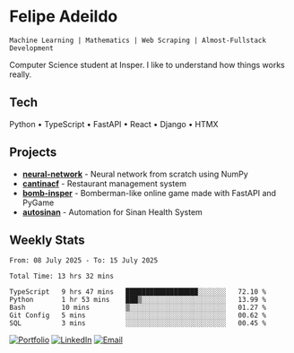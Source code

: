 # Felipe Adeildo

```
Machine Learning | Mathematics | Web Scraping | Almost-Fullstack Development
```

Computer Science student at Insper. I like to understand how things works really.

## Tech
Python • TypeScript • FastAPI • React • Django • HTMX

## Projects
- **[neural-network](https://github.com/felipeadeildo/neural-network)** - Neural network from scratch using NumPy
- **[cantinacf](https://github.com/felipeadeildo/cantinacf)** - Restaurant management system
- **[bomb-insper](https://github.com/insper-dev/bomb)** - Bomberman-like online game made with FastAPI and PyGame 
- **[autosinan](https://github.com/felipeadeildo/autosinan)** - Automation for Sinan Health System

## Weekly Stats
<!--START_SECTION:waka-->

```ansi
From: 08 July 2025 - To: 15 July 2025

Total Time: 13 hrs 32 mins

TypeScript   9 hrs 47 mins   ██████████████████░░░░░░░   72.10 %
Python       1 hr 53 mins    ███▒░░░░░░░░░░░░░░░░░░░░░   13.99 %
Bash         10 mins         ▒░░░░░░░░░░░░░░░░░░░░░░░░   01.27 %
Git Config   5 mins          ░░░░░░░░░░░░░░░░░░░░░░░░░   00.62 %
SQL          3 mins          ░░░░░░░░░░░░░░░░░░░░░░░░░   00.45 %
```

<!--END_SECTION:waka-->

[![Portfolio](https://img.shields.io/badge/felipeadeildo.com-FF6B6B?style=flat-square&logo=firefox&logoColor=white)](https://felipeadeildo.com)
[![LinkedIn](https://img.shields.io/badge/LinkedIn-0077B5?style=flat-square&logo=linkedin&logoColor=white)](https://linkedin.com/in/felipeadeildo)
[![Email](https://img.shields.io/badge/Email-D14836?style=flat-square&logo=gmail&logoColor=white)](mailto:contato@felipeadeildo.com)
